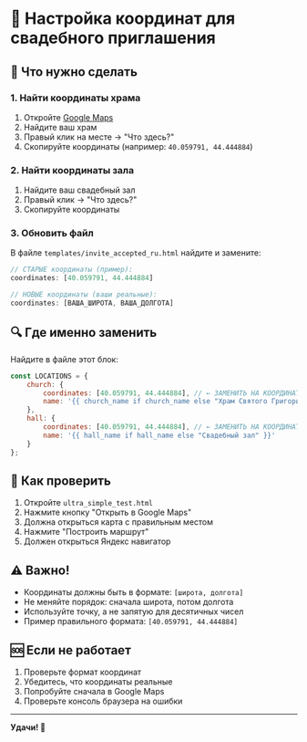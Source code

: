 # 📍 Настройка координат для свадебного приглашения

## 🎯 Что нужно сделать

### 1. Найти координаты храма
1. Откройте [Google Maps](https://maps.google.com)
2. Найдите ваш храм
3. Правый клик на месте → "Что здесь?"
4. Скопируйте координаты (например: `40.059791, 44.444884`)

### 2. Найти координаты зала
1. Найдите ваш свадебный зал
2. Правый клик → "Что здесь?"
3. Скопируйте координаты

### 3. Обновить файл
В файле `templates/invite_accepted_ru.html` найдите и замените:

```javascript
// СТАРЫЕ координаты (пример):
coordinates: [40.059791, 44.444884]

// НОВЫЕ координаты (ваши реальные):
coordinates: [ВАША_ШИРОТА, ВАША_ДОЛГОТА]
```

## 🔍 Где именно заменить

Найдите в файле этот блок:

```javascript
const LOCATIONS = {
    church: {
        coordinates: [40.059791, 44.444884], // ← ЗАМЕНИТЬ НА КООРДИНАТЫ ХРАМА
        name: '{{ church_name if church_name else "Храм Святого Григория" }}'
    },
    hall: {
        coordinates: [40.059791, 44.444884], // ← ЗАМЕНИТЬ НА КООРДИНАТЫ ЗАЛА
        name: '{{ hall_name if hall_name else "Свадебный зал" }}'
    }
};
```

## 📱 Как проверить

1. Откройте `ultra_simple_test.html`
2. Нажмите кнопку "Открыть в Google Maps"
3. Должна открыться карта с правильным местом
4. Нажмите "Построить маршрут"
5. Должен открыться Яндекс навигатор

## ⚠️ Важно!

- Координаты должны быть в формате: `[широта, долгота]`
- Не меняйте порядок: сначала широта, потом долгота
- Используйте точку, а не запятую для десятичных чисел
- Пример правильного формата: `[40.059791, 44.444884]`

## 🆘 Если не работает

1. Проверьте формат координат
2. Убедитесь, что координаты реальные
3. Попробуйте сначала в Google Maps
4. Проверьте консоль браузера на ошибки

---

**Удачи! 🎉**




